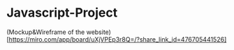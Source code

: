 # Javascript-Project
(Mockup&Wireframe of the website)[https://miro.com/app/board/uXjVPEp3r8Q=/?share_link_id=476705441526]
